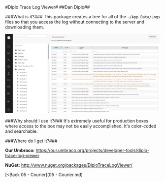 #Diplo Trace Log Viewer#
##Dan Diplo##

###What is it?###
This package creates a tree for all of the `~/App_Data/Logs` files so that you access the log without connecting to the server and downloading them. 

![diplo-log.png](assets/diplo-log.png)

###Why should I use it?###
It's extremely useful for production boxes where access to the box may not be easily accomplished.  It's color-coded and searchable.

###Where do I get it?###

**Our Umbraco:** https://our.umbraco.org/projects/developer-tools/diplo-trace-log-viewer

**NuGet:** http://www.nuget.org/packages/DiploTraceLogViewer/

[<Back 05 - Courier](05 - Courier.md)
